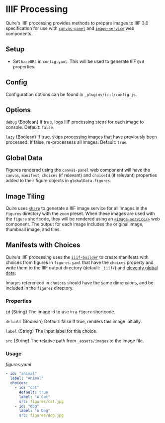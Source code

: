# IIIF Processing
Quire's IIIF processing provides methods to prepare images to IIIF 3.0 specification for use with [`canvas-panel`](https://iiif-canvas-panel.netlify.app/docs/components/cp) and [`image-service`](https://iiif-canvas-panel.netlify.app/docs/components/single-image-service) web components.

## Setup
- Set `baseURL` in `config.yaml`. This will be used to generate IIIF `@id` properties.

## Config
Configuration options can be found in `_plugins/iiif/config.js`.

## Options
`debug` {Boolean}
If true, logs IIIF processing steps for each image to console. Default: `false`.

`lazy` {Boolean}
If true, skips processing images that have previously been processed. If false, re-processess all images. Default: `true`.

## Global Data
Figures rendered using the `canvas-panel` web component will have the `canvas`, `manifest`, `choices` (if relevant) and `choiceId` (if relevant) properties added to their figure objects in `globalData.figures`.

## Image Tiling
Quire uses [`sharp`](https://sharp.pixelplumbing.com/api-output#tile) to generate a IIIF image service for all images in the `figures` directory with the `zoom` preset. When these images are used with the `figure` shortcode, they will be rendered using an [`<image-service/>`](https://iiif-canvas-panel.netlify.app/docs/components/single-image-service) web component. The output for each image includes the original image, thumbnail image, and tiles.

## Manifests with Choices
Quire's IIIF processing uses the [`iiif-builder`](https://github.com/stephenwf/iiif-builder) to create manifests with choices from figures in `figures.yaml` that have the `choices` property and write them to the IIIF output directory (default: `_iiif/`) and [eleventy global data](https://www.11ty.dev/docs/data-global-custom/#global-data-from-the-configuration-api).

Images referenced in `choices` should have the same dimensions, and be included in the `figures` directory.

### Properties
`id` {String}
The image id to use in a `figure` shortcode.

`default` {Boolean} Default: false
If true, renders this image initially.

`label` {String}
The input label for this choice.

`src` {String}
The relative path from `_assets/images` to the image file.

### Usage
_figures.yaml_
```yaml
- id: "animal"
  label: "Animal"
  choices:
    - id: "cat"
      default: true
      label: "A Cat"
      src: figures/cat.jpg
    - id: "dog"
      label: "A Dog"
      src: figures/dog.jpg
```

